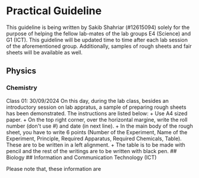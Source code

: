 # Practical Guideline
This guideline is being written by Sakib Shahriar (#12615094) solely for the purpose of helping the fellow lab-mates of the lab groups E4 (Science) and G1 (ICT). This guideline will be updated time to time after each lab session of the aforementioned group. Additionally, samples of rough sheets and fair sheets will be available as well.
## Physics
### Chemistry
</details>
</summary>Class 01: 30/09/2024 </summary>
On this day, during the lab class, besides an introductory session on lab appratus, a sample of preparing rough sheets has been demonstrated. The instructions are listed below:
+ Use A4 sized paper.
+ On the top right corner, over the horizontal margine, write the roll number (don't use #) and date (in next line).
+ In the main body of the rough sheet, you have to write 6 points (Number of the Experiment, Name of the Experiment, Principle, Required Apparatus, Required Chemicals, Table). These are to be written in a left alignment.
+ The table is to be made with pencil and the rest of the writings are to be written with black pen.
</details>
## Biology
## Information and Communication Technology (ICT)

Please note that, these information are 
